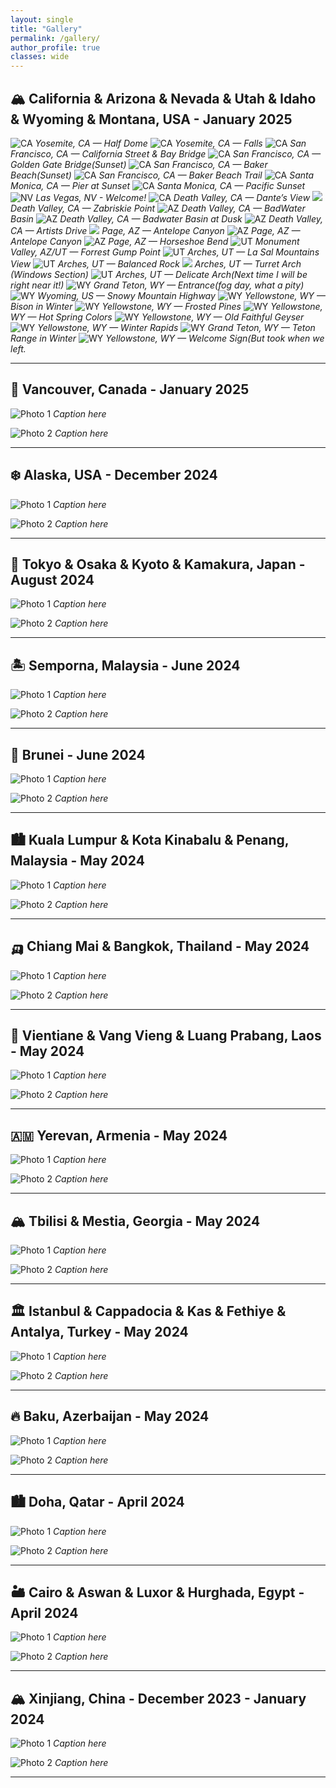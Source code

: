 ```yaml
---
layout: single
title: "Gallery"
permalink: /gallery/
author_profile: true
classes: wide
---
```

## 🏔️ California & Arizona & Nevada & Utah & Idaho & Wyoming & Montana, USA - January 2025

![CA](/images/gallery/jan2025us/4B4A2030.jpg)
*Yosemite, CA — Half Dome*
![CA](/images/gallery/jan2025us/4B4A2156.JPG)
*Yosemite, CA — Falls*
![CA](/images/gallery/jan2025us/4B4A2258.jpg)
*San Francisco, CA — California Street & Bay Bridge*
![CA](/images/gallery/jan2025us/4B4A2735.JPG)
*San Francisco, CA — Golden Gate Bridge(Sunset)*
![CA](/images/gallery/jan2025us/4B4A2741.JPG)
*San Francisco, CA — Baker Beach(Sunset)*
![CA](/images/gallery/jan2025us/4B4A3228.JPG)
*San Francisco, CA — Baker Beach Trail*
![CA](/images/gallery/jan2025us/4B4A3356.JPG)
*Santa Monica, CA — Pier at Sunset*
![CA](/images/gallery/jan2025us/4B4A3366.JPG)
*Santa Monica, CA — Pacific Sunset*
![NV](/images/gallery/jan2025us/4B4A3401.JPG)
*Las Vegas, NV - Welcome!*
![CA](/images/gallery/jan2025us/4B4A3439.JPG)
*Death Valley, CA — Dante’s View*
![](/images/gallery/jan2025us/4B4A3456.JPG)
*Death Valley, CA — Zabriskie Point*
![AZ](/images/gallery/jan2025us/4B4A3523.JPG)
*Death Valley, CA — BadWater Basin*
![AZ](/images/gallery/jan2025us/4B4A3667.JPG)
*Death Valley, CA — Badwater Basin at Dusk*
![AZ](/images/gallery/jan2025us/4B4A3690.JPG)
*Death Valley, CA — Artists Drive*
![](/images/gallery/jan2025us/4B4A3749.JPG)
*Page, AZ — Antelope Canyon*
![AZ](/images/gallery/jan2025us/4B4A3750.JPG)
*Page, AZ — Antelope Canyon*
![AZ](/images/gallery/jan2025us/4B4A3870.JPG)
*Page, AZ — Horseshoe Bend*
![UT](/images/gallery/jan2025us/4B4A3882.JPG)
*Monument Valley, AZ/UT — Forrest Gump Point*
![UT](/images/gallery/jan2025us/4B4A3907.JPG)
*Arches, UT — La Sal Mountains View*
![UT](/images/gallery/jan2025us/4B4A3940.JPG)
*Arches, UT — Balanced Rock*
![](/images/gallery/jan2025us/4B4A3951.JPG)
*Arches, UT — Turret Arch (Windows Section)*
![UT](/images/gallery/jan2025us/4B4A3958.JPG)
*Arches, UT — Delicate Arch(Next time I will be right near it!)*
![WY](/images/gallery/jan2025us/4B4A4035.JPG)
*Grand Teton, WY — Entrance(fog day, what a pity)*
![WY](/images/gallery/jan2025us/4B4A4044.JPG)
*Wyoming, US — Snowy Mountain Highway*
![WY](/images/gallery/jan2025us/4B4A4053.JPG)
*Yellowstone, WY — Bison in Winter*
![WY](/images/gallery/jan2025us/4B4A4084.JPG)
*Yellowstone, WY — Frosted Pines*
![WY](/images/gallery/jan2025us/4B4A4136.JPG)
*Yellowstone, WY — Hot Spring Colors*
![WY](/images/gallery/jan2025us/4B4A4148.JPG)
*Yellowstone, WY — Old Faithful Geyser*
![WY](/images/gallery/jan2025us/4B4A4317.JPG)
*Yellowstone, WY — Winter Rapids*
![WY](/images/gallery/jan2025us/4B4A4334.JPG)
*Grand Teton, WY — Teton Range in Winter*
![WY](/images/gallery/jan2025us/IMG_7152.JPG)
*Yellowstone, WY — Welcome Sign(But took when we left.*


---

## 🍁 Vancouver, Canada - January 2025

![Photo 1](/assets/images/gallery/2025-01-vancouver/photo1.jpg)
*Caption here*

![Photo 2](/assets/images/gallery/2025-01-vancouver/photo2.jpg)
*Caption here*

---

## ❄️ Alaska, USA - December 2024

![Photo 1](/assets/images/gallery/2024-12-alaska/photo1.jpg)
*Caption here*

![Photo 2](/assets/images/gallery/2024-12-alaska/photo2.jpg)
*Caption here*

---

## 🗾 Tokyo & Osaka & Kyoto & Kamakura, Japan - August 2024

![Photo 1](/assets/images/gallery/2024-08-japan/photo1.jpg)
*Caption here*

![Photo 2](/assets/images/gallery/2024-08-japan/photo2.jpg)
*Caption here*

---

## 🏝️ Semporna, Malaysia - June 2024

![Photo 1](/assets/images/gallery/2024-06-semporna/photo1.jpg)
*Caption here*

![Photo 2](/assets/images/gallery/2024-06-semporna/photo2.jpg)
*Caption here*

---

## 🕌 Brunei - June 2024

![Photo 1](/assets/images/gallery/2024-06-brunei/photo1.jpg)
*Caption here*

![Photo 2](/assets/images/gallery/2024-06-brunei/photo2.jpg)
*Caption here*

---

## 🏙️ Kuala Lumpur & Kota Kinabalu & Penang, Malaysia - May 2024

![Photo 1](/assets/images/gallery/2024-05-malaysia/photo1.jpg)
*Caption here*

![Photo 2](/assets/images/gallery/2024-05-malaysia/photo2.jpg)
*Caption here*

---

## 🛺 Chiang Mai & Bangkok, Thailand - May 2024

![Photo 1](/assets/images/gallery/2024-05-thailand/photo1.jpg)
*Caption here*

![Photo 2](/assets/images/gallery/2024-05-thailand/photo2.jpg)
*Caption here*

---

## 🐘 Vientiane & Vang Vieng & Luang Prabang, Laos - May 2024

![Photo 1](/assets/images/gallery/2024-05-laos/photo1.jpg)
*Caption here*

![Photo 2](/assets/images/gallery/2024-05-laos/photo2.jpg)
*Caption here*

---

## 🇦🇲 Yerevan, Armenia - May 2024

![Photo 1](/assets/images/gallery/2024-05-armenia/photo1.jpg)
*Caption here*

![Photo 2](/assets/images/gallery/2024-05-armenia/photo2.jpg)
*Caption here*

---

## 🏔️ Tbilisi & Mestia, Georgia - May 2024

![Photo 1](/assets/images/gallery/2024-05-georgia/photo1.jpg)
*Caption here*

![Photo 2](/assets/images/gallery/2024-05-georgia/photo2.jpg)
*Caption here*

---

## 🏛️ Istanbul & Cappadocia & Kas & Fethiye & Antalya, Turkey - May 2024

![Photo 1](/assets/images/gallery/2024-05-turkey/photo1.jpg)
*Caption here*

![Photo 2](/assets/images/gallery/2024-05-turkey/photo2.jpg)
*Caption here*

---

## 🔥 Baku, Azerbaijan - May 2024

![Photo 1](/assets/images/gallery/2024-05-azerbaijan/photo1.jpg)
*Caption here*

![Photo 2](/assets/images/gallery/2024-05-azerbaijan/photo2.jpg)
*Caption here*

---

## 🏙️ Doha, Qatar - April 2024

![Photo 1](/assets/images/gallery/2024-04-qatar/photo1.jpg)
*Caption here*

![Photo 2](/assets/images/gallery/2024-04-qatar/photo2.jpg)
*Caption here*

---

## 🏜️ Cairo & Aswan & Luxor & Hurghada, Egypt - April 2024

![Photo 1](/assets/images/gallery/2024-04-egypt/photo1.jpg)
*Caption here*

![Photo 2](/assets/images/gallery/2024-04-egypt/photo2.jpg)
*Caption here*

---

## 🏔️ Xinjiang, China - December 2023 - January 2024

![Photo 1](/assets/images/gallery/2023-12-xinjiang/photo1.jpg)
*Caption here*

![Photo 2](/assets/images/gallery/2023-12-xinjiang/photo2.jpg)
*Caption here*

---
